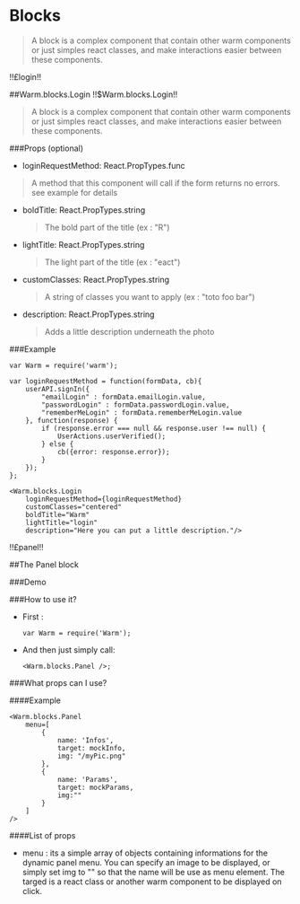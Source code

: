# Blocks
> A block is a complex component that contain other warm components or just simples react classes, and make interactions easier between these components.

!!£login!!

##Warm.blocks.Login !!$Warm.blocks.Login!!

>  A block is a complex component that contain other warm components or just simples react classes, and make interactions easier between these components.

###Props (optional)
- loginRequestMethod: React.PropTypes.func

> A method that this component will call if the form returns no errors. see example for details

- boldTitle: React.PropTypes.string

  > The bold part of the title (ex : "R")

- lightTitle: React.PropTypes.string

  > The light part of the title (ex : "eact")

- customClasses: React.PropTypes.string

  > A string of classes you want to apply (ex : "toto foo bar")

- description: React.PropTypes.string

  > Adds a little description underneath the photo

###Example

```
var Warm = require('warm');

var loginRequestMethod = function(formData, cb){
    userAPI.signIn({
        "emailLogin" : formData.emailLogin.value,
        "passwordLogin" : formData.passwordLogin.value,
        "rememberMeLogin" : formData.rememberMeLogin.value
    }, function(response) {
        if (response.error === null && response.user !== null) {
            UserActions.userVerified();
        } else {
            cb({error: response.error});
        }
    });
};

<Warm.blocks.Login
    loginRequestMethod={loginRequestMethod}
    customClasses="centered"
    boldTitle="Warm"
    lightTitle="login"
    description="Here you can put a little description."/>
```

!!£panel!!

##The Panel block

###Demo

###How to use it?
- First :

  ```
  var Warm = require('Warm');
  ```

- And then just simply call:

  ```
  <Warm.blocks.Panel />;
  ```

###What props can I use?

####Example

```
<Warm.blocks.Panel
    menu=[
        {
            name: 'Infos',
            target: mockInfo,
            img: "/myPic.png"
        },
        {
            name: 'Params',
            target: mockParams,
            img:""
        }
    ]
/>
```

####List of props
- menu : its a simple array of objects containing informations for the dynamic panel menu. You can specify an image to be displayed, or simply set img to "" so that the name will be use as menu element. The targed is a react class or another warm component to be displayed on click.
